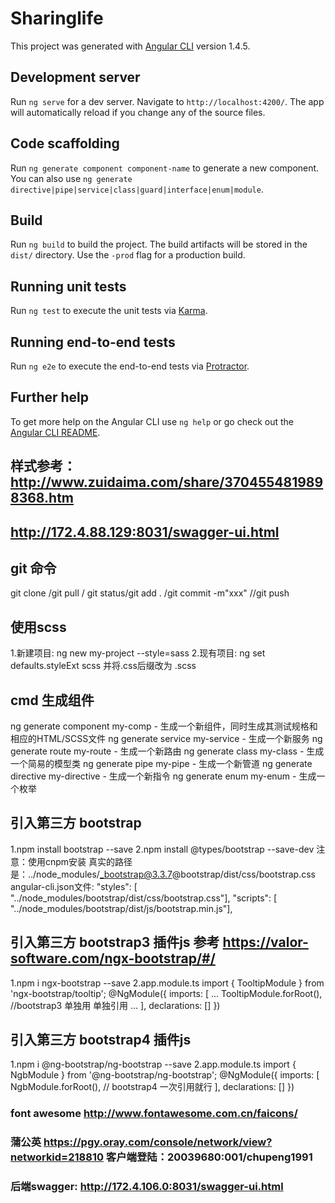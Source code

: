 # Sharinglife

This project was generated with [Angular CLI](https://github.com/angular/angular-cli) version 1.4.5.

## Development server

Run `ng serve` for a dev server. Navigate to `http://localhost:4200/`. The app will automatically reload if you change any of the source files.

## Code scaffolding

Run `ng generate component component-name` to generate a new component. You can also use `ng generate directive|pipe|service|class|guard|interface|enum|module`.

## Build

Run `ng build` to build the project. The build artifacts will be stored in the `dist/` directory. Use the `-prod` flag for a production build.

## Running unit tests

Run `ng test` to execute the unit tests via [Karma](https://karma-runner.github.io).

## Running end-to-end tests

Run `ng e2e` to execute the end-to-end tests via [Protractor](http://www.protractortest.org/).

## Further help

To get more help on the Angular CLI use `ng help` or go check out the [Angular CLI README](https://github.com/angular/angular-cli/blob/master/README.md).

## 样式参考：http://www.zuidaima.com/share/3704554819898368.htm

## http://172.4.88.129:8031/swagger-ui.html

## git 命令
git clone /git pull / git status/git add . /git commit -m"xxx" //git push

## 使用scss
1.新建项目: ng new my-project --style=sass
2.现有项目: ng set defaults.styleExt scss   并将.css后缀改为 .scss

## cmd 生成组件
ng generate component my-comp - 生成一个新组件，同时生成其测试规格和相应的HTML/SCSS文件
ng generate service my-service - 生成一个新服务
ng generate route my-route - 生成一个新路由
ng generate class my-class - 生成一个简易的模型类
ng generate pipe my-pipe - 生成一个新管道
ng generate directive my-directive - 生成一个新指令
ng generate enum my-enum - 生成一个枚举

## 引入第三方 bootstrap
1.npm install bootstrap --save  2.npm install @types/bootstrap --save-dev 注意：使用cnpm安装 真实的路径是：../node_modules/_bootstrap@3.3.7@bootstrap/dist/css/bootstrap.css
angular-cli.json文件:
"styles": [ "../node_modules/bootstrap/dist/css/bootstrap.css"],
"scripts": [ "../node_modules/bootstrap/dist/js/bootstrap.min.js"],

## 引入第三方 bootstrap3 插件js  参考 https://valor-software.com/ngx-bootstrap/#/
1.npm i ngx-bootstrap --save
2.app.module.ts
    import { TooltipModule } from 'ngx-bootstrap/tooltip';
    @NgModule({
      imports: [
        ...
        TooltipModule.forRoot(), //bootstrap3 单独用 单独引用
        ...
      ],
      declarations: []
    })

## 引入第三方 bootstrap4 插件js
1.npm i @ng-bootstrap/ng-bootstrap --save
2.app.module.ts
    import { NgbModule } from '@ng-bootstrap/ng-bootstrap';
    @NgModule({
      imports: [
        NgbModule.forRoot(), // bootstrap4 一次引用就行
      ],
      declarations: []
    })

### font awesome  http://www.fontawesome.com.cn/faicons/

### 蒲公英 https://pgy.oray.com/console/network/view?networkid=218810   客户端登陆：20039680:001/chupeng1991	
### 后端swagger:  http://172.4.106.0:8031/swagger-ui.html
